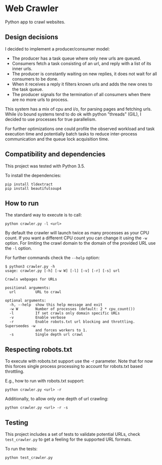 # Web Crawler

Python app to crawl websites.

## Design decisions

I decided to implement a producer/consumer model:

* The producer has a task queue where only new urls are queued.
* Consumers fetch a task consisting of an url, and reply with a list of its inner urls.
* The producer is constantly waiting on new replies, it does not wait for all consumers to be done.
* When it receives a reply it filters known urls and adds the new ones to the task queue.
* The producer signals for the termination of all consumers when there are no more urls to process.

This system has a mix of cpu and i/o, for parsing pages and fetching urls.
While i/o bound systems tend to do ok with python "threads" (GIL), 
I decided to use processes for true parallelism.

For further optimizations one could profile the observed workload and task execution time
and potentially batch tasks to reduce inter-process communication and the queue lock acquisition time.

## Compatibility and dependencies

This project was tested with Python 3.5.

To install the dependencies:

```
pip install tldextract
pip install beautifulsoup4
```

## How to run

The standard way to execute is to call:

```
python crawler.py -l <url>
```

By default the crawler will launch twice as many processes as your CPU count.
If you want a different CPU count you can change it using the `-w` option.
For limiting the crawl domain to the domain of the provided URL use the `-l` option.

For further commands check the `--help` option:

```
$ python3 crawler.py -h
usage: crawler.py [-h] [-w W] [-l] [-v] [-r] [-s] url

Crawls webpages for URLs

positional arguments:
  url         URL to crawl

optional arguments:
  -h, --help  show this help message and exit
  -w W        Number of processes (default: 2 * cpu_count())
  -l          If set crawls only domain specific URLs
  -v          Enable verbose
  -r          Enable robots.txt url blocking and throttling. Superseedes -w
              and forces workers to 1.
  -s          Single depth url crawl
```

## Respecting robots.txt

To execute with robots.txt support use the -r parameter. Note that for now this forces
single process processing to account for robots.txt based throttling.

E.g., how to run with robots.txt support:

```
python crawler.py <url> -r
```

Additionally, to allow only one depth of url crawling:

```
python crawler.py <url> -r -s
```



## Testing

This project includes a set of tests to validate potential URLs, check `test_crawler.py`
to get a feeling for the supported URL formats.

To run the tests:

```
python test_crawler.py
```
